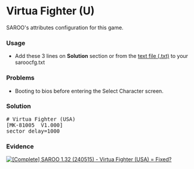 # Virtua Fighter (U)

SAROO's attributes configuration for this game.

### Usage

- Add these 3 lines on **Solution** section or from the [text file (.txt)](./config.txt) to your saroocfg.txt

### Problems

- Booting to bios before entering the Select Character screen.

### Solution

<pre># Virtua Fighter (USA)
[MK-81005  V1.000]
sector_delay=1000</pre>

### Evidence

[![[Complete] SAROO 1.32 (240515) - Virtua Fighter (USA) = Fixed?](https://img.youtube.com/vi/FMbwZDYMyLU/0.jpg)](https://youtu.be/FMbwZDYMyLU)
